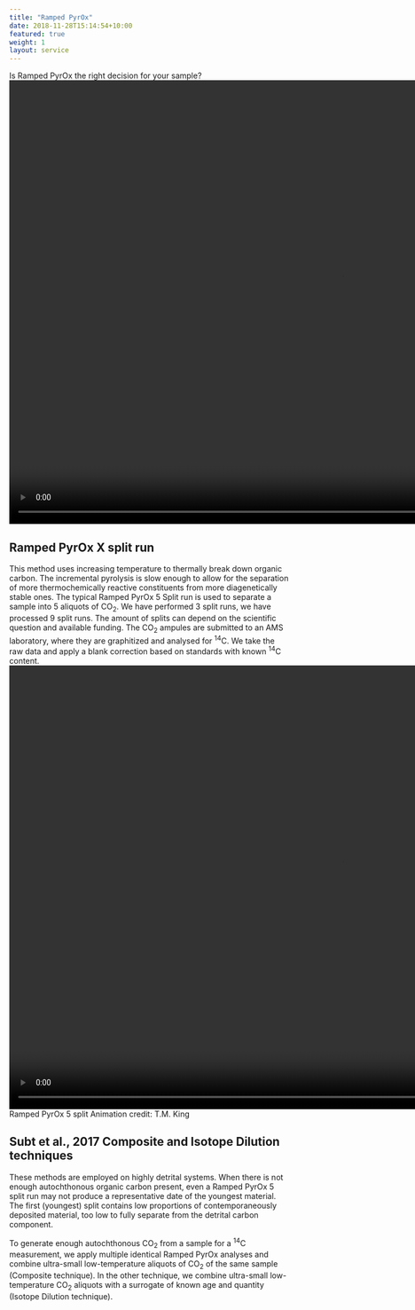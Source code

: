 ```yaml
---
title: "Ramped PyrOx"
date: 2018-11-28T15:14:54+10:00
featured: true
weight: 1
layout: service
---
```


Is Ramped PyrOx the right decision for your sample?
<video autoplay muted controls width="1200" height="800">
    <source src="/Ramped-PyrOx-Facility/images/Dirt_Burner_promo_v2.mp4" type="video/mp4">
</video>

## Ramped PyrOx X split run

This method uses increasing temperature to thermally break down organic carbon. The incremental pyrolysis is slow enough to allow for the separation of more thermochemically reactive constituents from more diagenetically stable ones. The typical Ramped PyrOx 5 Split run is used to separate a sample into 5 aliquots of CO<sub>2</sub>. We have performed 3 split runs, we have processed 9 split runs. The amount of splits can depend on the scientific question and available funding. The CO<sub>2</sub> ampules are submitted to an AMS laboratory, where they are graphitized and analysed for <sup>14</sup>C. We take the raw data and apply a blank correction based on standards with known <sup>14</sup>C content.
<video autoplay muted controls width="1200" height="800">
    <source src="/Ramped-PyrOx-Facility/images/King RP Animation5.mp4" type="video/mp4">
</video>
Ramped PyrOx 5 split Animation credit: T.M. King

## Subt et al., 2017 Composite and Isotope Dilution techniques

These methods are employed on highly detrital systems. When there is not enough autochthonous organic carbon present, even a Ramped PyrOx 5 split run may not produce a representative date of the youngest material. The first (youngest) split contains low proportions of contemporaneously deposited material, too low to fully separate from the detrital carbon component. 

To generate enough autochthonous CO<sub>2</sub> from a sample for a <sup>14</sup>C measurement, we apply multiple identical Ramped PyrOx analyses and combine ultra-small low-temperature aliquots of CO<sub>2</sub> of the same sample (Composite technique). In the other technique, we combine ultra-small low-temperature CO<sub>2</sub> aliquots with a surrogate of known age and quantity (Isotope Dilution technique).